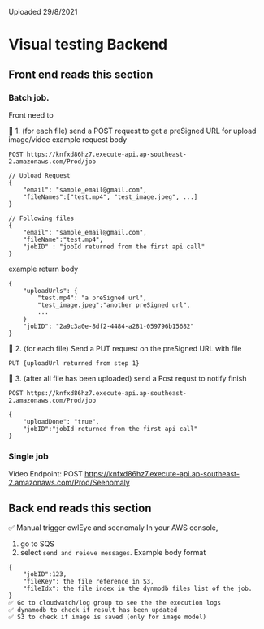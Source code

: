 Uploaded 29/8/2021

# Visual testing Backend

## Front end reads this section

### Batch job.

Front need to

🔵 1. (for each file) send a POST request to get a preSigned URL for upload image/vidoe
example request body

```
POST https://knfxd86hz7.execute-api.ap-southeast-2.amazonaws.com/Prod/job

// Upload Request
{
    "email": "sample_email@gmail.com",
    "fileNames":["test.mp4", "test_image.jpeg", ...]
}

// Following files
{
    "email": "sample_email@gmail.com",
    "fileName":"test.mp4",
    "jobID" : "jobId returned from the first api call"
}
```

example return body

```
{
    "uploadUrls": {
        "test.mp4": "a preSigned url",
        "test_image.jpeg":"another preSigned url",
        ...
    }
    "jobID": "2a9c3a0e-8df2-4484-a281-059796b15682"
}
```

🔵 2. (for each file) Send a PUT request on the preSigned URL with file

```
PUT {uploadUrl returned from step 1}
```

🔵 3. (after all file has been uploaded) send a Post requst to notify finish

```
POST https://knfxd86hz7.execute-api.ap-southeast-2.amazonaws.com/Prod/job

{
    "uploadDone": "true",
    "jobID":"jobId returned from the first api call"
}
```

### Single job

Video Endpoint: POST https://knfxd86hz7.execute-api.ap-southeast-2.amazonaws.com/Prod/Seenomaly

## Back end reads this section

✅ Manual trigger owlEye and seenomaly
In your AWS console,

1. go to SQS
2. select `send and reieve messages`.
   Example body format

```
{
    "jobID":123,
    "fileKey": the file reference in S3,
    "fileIdx": the file index in the dynmodb files list of the job.
}
✅ Go to cloudwatch/log group to see the the execution logs
✅ dynamodb to check if result has been updated
✅ S3 to check if image is saved (only for image model)

```
